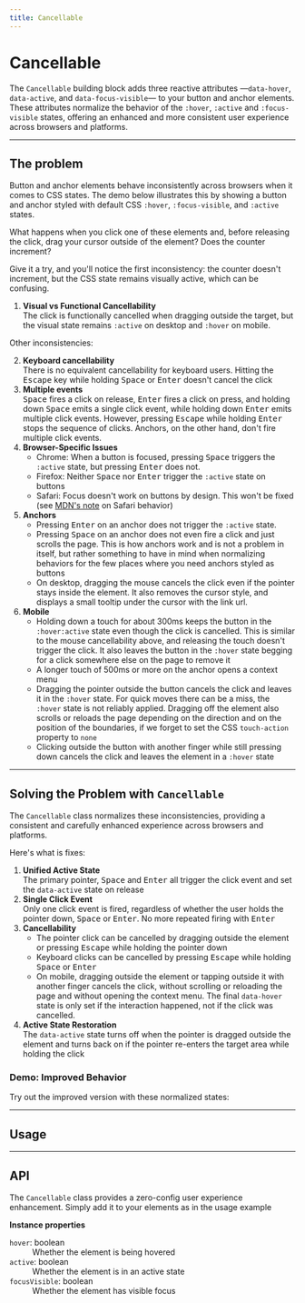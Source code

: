 ```yaml
---
title: Cancellable
---
```


<script lang="ts">
  import Demo from "$components/Demo.svelte";
  import Highlighter from "$components/Highlighter.svelte";
</script>

# Cancellable

The `Cancellable` building block adds three reactive attributes —<span class="whitespace-nowrap">`data-hover`</span>, <span class="whitespace-nowrap">`data-active`</span>, and <span class="whitespace-nowrap">`data-focus-visible`</span>— to your button and anchor elements. These attributes normalize the behavior of the `:hover`, `:active` and `:focus-visible` states, offering an enhanced and more consistent user experience across browsers and platforms.

---

## The problem

Button and anchor elements behave inconsistently across browsers when it comes to CSS states.
The demo below illustrates this by showing a button and anchor styled with default CSS `:hover`, `:focus-visible`, and `:active` states.

What happens when you click one of these elements and, before releasing the click, drag your cursor outside of the element? Does the counter increment?

Give it a try, and you'll notice the first inconsistency: the counter doesn't increment, but the CSS state remains visually active, which can be confusing.

1. **Visual vs Functional Cancellability** <br>
    The click is functionally cancelled when dragging outside the target, but the visual state remains `:active` on desktop and `:hover` on mobile.


<Demo file="./defaults.svelte" value="result" />

Other inconsistencies:

2. **Keyboard cancellability** <br>
  There is no equivalent cancellability for keyboard users. Hitting the <kbd>Escape</kbd> key while holding <kbd>Space</kbd> or <kbd>Enter</kbd> doesn't cancel the click
3. **Multiple events** <br>
  <kbd>Space</kbd> fires a click on release, <kbd>Enter</kbd> fires a click on press, and holding down <kbd>Space</kbd> emits a single click event, while holding down <kbd>Enter</kbd> emits multiple click events. However, pressing <kbd>Escape</kbd> while holding <kbd>Enter</kbd> stops the sequence of clicks. Anchors, on the other hand, don't fire multiple click events.
4. **Browser-Specific Issues** <br>
   - <span class="font-semibold">Chrome</span>: When a button is focused, pressing <kbd>Space</kbd> triggers the `:active` state, but pressing <kbd>Enter</kbd> does not.
   - <span class="font-semibold">Firefox</span>: Neither <kbd>Space</kbd> nor <kbd>Enter</kbd> trigger the `:active` state on buttons
   - <span class="font-semibold">Safari</span>: Focus doesn't work on buttons by design. This won't be fixed (see [MDN's note](https://developer.mozilla.org/en-US/docs/Web/HTML/Element/button#clicking_and_focus) on Safari behavior)
5. **Anchors** <br>
   - Pressing <kbd>Enter</kbd> on an anchor does not trigger the `:active` state.
   - Pressing <kbd>Space</kbd> on an anchor does not even fire a click and just scrolls the page. This is how anchors work and is not a problem in itself, but rather something to have in mind when normalizing behaviors for the few places where you need anchors styled as buttons
   - On desktop, dragging the mouse cancels the click even if the pointer stays inside the element. It also removes the cursor style, and displays a small tooltip under the cursor with the link url.
6. **Mobile** <br>
   - Holding down a touch for about 300ms keeps the button in the `:hover:active` state even though the click is cancelled. This is similar to the mouse cancellability above, and releasing the touch doesn't trigger the click. It also leaves the button in the `:hover` state begging for a click somewhere else on the page to remove it
   - A longer touch of 500ms or more on the anchor opens a context menu
   - Dragging the pointer outside the button cancels the click and leaves it in the `:hover` state. For quick moves there can be a miss, the `:hover` state is not reliably applied. Dragging off the element also scrolls or reloads the page depending on the direction and on the position of the boundaries, if we forget to set the CSS `touch-action` property to `none`
   - Clicking outside the button with another finger while still pressing down cancels the click and leaves the element in a `:hover` state

---

## Solving the Problem with `Cancellable`

The `Cancellable` class normalizes these inconsistencies, providing a consistent and carefully enhanced experience across browsers and platforms.

Here's what is fixes:

1. **Unified Active State** <br>
The primary pointer, <kbd>Space</kbd> and <kbd>Enter</kbd> all trigger the click event and set the `data-active` state on release
1. **Single Click Event** <br>
Only one click event is fired, regardless of whether the user holds the pointer down, <kbd>Space</kbd> or <kbd>Enter</kbd>. No more repeated firing with <kbd>Enter</kbd>
1. **Cancellability**
   - The pointer click can be cancelled by dragging outside the element or pressing <kbd>Escape</kbd> while holding the pointer down
   - Keyboard clicks can be cancelled by pressing <kbd>Escape</kbd> while holding <kbd>Space</kbd> or <kbd>Enter</kbd>
   - On mobile, dragging outside the element or tapping outside it with another finger cancels the click, without scrolling or reloading the page and without opening the context menu. The final `data-hover` state is only set if the interaction happened, not if the click was cancelled.
2. **Active State Restoration** <br>
 The `data-active` state turns off when the pointer is dragged outside the element and turns back on if the pointer re-enters the target area while holding the click


### Demo: Improved Behavior

Try out the improved version with these normalized states:

<Demo file="./improved.svelte" value="result" />

---

## Usage

<Highlighter file="./usage.svelte" />

---

## API

The `Cancellable` class provides a zero-config user experience enhancement. Simply add it to your elements as in the usage example

**Instance properties**

<dl>
  <dt><code>hover</code>: <span class="font-mono">boolean</span></dt>
  <dd>Whether the element is being hovered</dd>

  <dt><code>active</code>: <span class="font-mono">boolean</span></dt>
  <dd>Whether the element is in an active state</dd>

  <dt><code>focusVisible</code>: <span class="font-mono">boolean</span></dt>
  <dd>Whether the element has visible focus</dd>
</dl>
